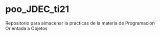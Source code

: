 # poo_JDEC_ti21
Repositorio para almacenar la practicas de la materia de Programación Orientada a Objetos
